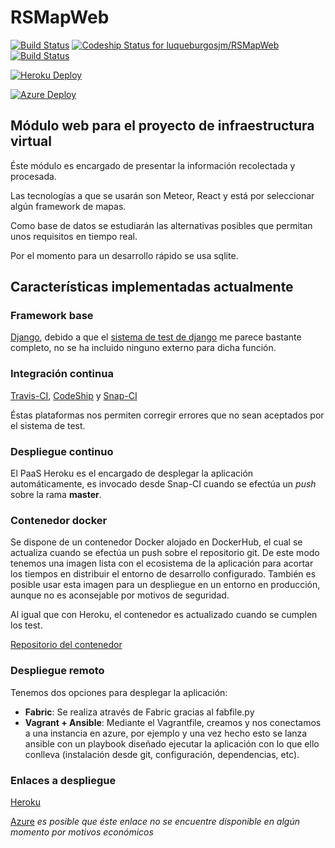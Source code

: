 # RSMapWeb

[![Build Status](https://travis-ci.org/luqueburgosjm/RSMapWeb.svg?branch=master)](https://travis-ci.org/luqueburgosjm/RSMapWeb)
[ ![Codeship Status for luqueburgosjm/RSMapWeb](https://codeship.com/projects/43ccd7d0-9dfc-0133-9c1d-6aac2b19c75b/status?branch=master)](https://codeship.com/projects/127675)
[![Build Status](https://snap-ci.com/luqueburgosjm/RSMapWeb/branch/master/build_image)](https://snap-ci.com/luqueburgosjm/RSMapWeb/branch/master)

[![Heroku Deploy](https://upload.wikimedia.org/wikipedia/en/a/a9/Heroku_logo.png)](http://rsmapweb.herokuapp.com/)

[![Azure Deploy](http://www.tufin.com/wp-content/uploads/2015/09/ms-azure-logo-240x41.png)](http://rsmap.cloudapp.net/)

## Módulo web para el proyecto de infraestructura virtual
Éste módulo es encargado de presentar la información recolectada y procesada.

Las tecnologías a que se usarán son Meteor, React y está por seleccionar algún framework de mapas.

Como base de datos se estudiarán las alternativas posibles que permitan unos requisitos en tiempo real.

Por el momento para un desarrollo rápido se usa sqlite.



## Características implementadas actualmente

### Framework base
[Django](https://www.djangoproject.com/), debido a que el [sistema de test de django](https://docs.djangoproject.com/es/1.9/topics/testing/) me parece bastante completo, no se ha incluido ninguno externo para dicha función.

### Integración continua
[Travis-CI](https://travis-ci.org/luqueburgosjm/RSMapWeb), [CodeShip](https://codeship.com/projects/115675) y
[Snap-CI](https://snap-ci.com/luqueburgosjm/RSMapWeb/branch/master/build_image)

Éstas plataformas nos permiten corregir errores que no sean aceptados por el sistema de test.

### Despliegue continuo

El PaaS Heroku es el encargado de desplegar la aplicación automáticamente, es invocado desde Snap-CI cuando se efectúa un *push* sobre la rama **master**.

### Contenedor docker

Se dispone de un contenedor Docker alojado en DockerHub, el cual se actualiza cuando se efectúa un push sobre el repositorio git. De este modo tenemos una imagen lista con el ecosistema de la aplicación para acortar los tiempos en distribuir el entorno de desarrollo configurado. También es posible usar esta imagen para un despliegue en un entorno en producción, aunque no es aconsejable por motivos de seguridad.

Al igual que con Heroku, el contenedor es actualizado cuando se cumplen los test.

[Repositorio del contenedor](https://hub.docker.com/r/luqueburgosjm/rsmapweb/)

### Despliegue remoto

Tenemos dos opciones para desplegar la aplicación:
 - **Fabric**:
    Se realiza através de Fabric gracias al fabfile.py
 - **Vagrant + Ansible**: Mediante el Vagrantfile, creamos y nos conectamos a una instancia en azure, por ejemplo y una vez hecho esto se lanza ansible con un playbook diseñado ejecutar la aplicación con lo que ello conlleva (instalación desde git, configuración, dependencias, etc).

### Enlaces a despliegue

[Heroku](http://rsmapweb.herokuapp.com/)

[Azure](http://rsmapweb.cloudapp.net) *es posible que éste enlace no se encuentre disponible en algún momento por motivos económicos*
